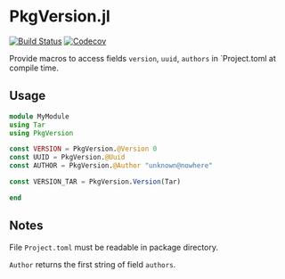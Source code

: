 # PkgVersion.jl

[![Build Status](https://travis-ci.org/KlausC/PkgVersion.jl.svg?branch=master)](https://travis-ci.org/KlausC/PkgVersion.jl)
[![Codecov](https://codecov.io/gh/KlausC/PkgVersion.jl/branch/master/graph/badge.svg)](https://codecov.io/gh/KlausC/PkgVersion.jl)

Provide macros to access fields `version`, `uuid`, `authors` in `Project.toml at compile time.

## Usage

```julia
module MyModule
using Tar
using PkgVersion

const VERSION = PkgVersion.@Version 0
const UUID = PkgVersion.@Uuid 
const AUTHOR = PkgVersion.@Author "unknown@nowhere"

const VERSION_TAR = PkgVersion.Version(Tar)  

end
```

## Notes

File `Project.toml` must be readable in package directory.

`Author` returns the first string of field `authors`.
